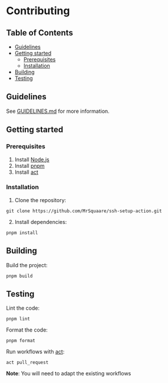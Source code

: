 # Contributing

## Table of Contents

- [Guidelines](#guidelines)
- [Getting started](#getting-started)
  - [Prerequisites](#prerequisites)
  - [Installation](#installation)
- [Building](#building)
- [Testing](#testing)

## Guidelines

See [GUIDELINES.md](GUIDELINES.md) for more information.

## Getting started

### Prerequisites

1. Install [Node.js](https://nodejs.org/en/download/)
2. Install [pnpm](https://pnpm.io/installation)
3. Install [act](https://github.com/nektos/act#installation)

### Installation

1. Clone the repository:

```shell script
git clone https://github.com/MrSquaare/ssh-setup-action.git
```

2. Install dependencies:

```shell script
pnpm install
```

## Building

Build the project:

```shell script
pnpm build
```

## Testing

Lint the code:

```shell script
pnpm lint
```

Format the code:

```shell script
pnpm format
```

Run workflows with [act](https://github.com/nektos/act):
```
act pull_request
```

**Note**: You will need to adapt the existing workflows
